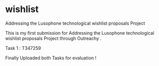 # wishlist
Addressing the Lusophone technological wishlist proposals Project

This is my first submission for Addressing the Lusophone technological wishlist proposals Project through Outreachy .

Task 1 : T347259

Finally Uploaded both Tasks for evaluation !
